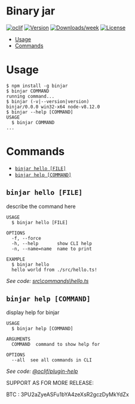 Binary jar
======



[![oclif](https://img.shields.io/badge/cli-oclif-brightgreen.svg)](https://oclif.io)
[![Version](https://img.shields.io/npm/v/binjar.svg)](https://npmjs.org/package/binjar)
[![Downloads/week](https://img.shields.io/npm/dw/binjar.svg)](https://npmjs.org/package/binjar)
[![License](https://img.shields.io/npm/l/binjar.svg)](https://github.com/Tools/binjar/blob/master/package.json)

<!-- toc -->
* [Usage](#usage)
* [Commands](#commands)
<!-- tocstop -->
# Usage
<!-- usage -->
```sh-session
$ npm install -g binjar
$ binjar COMMAND
running command...
$ binjar (-v|--version|version)
binjar/0.0.0 win32-x64 node-v8.12.0
$ binjar --help [COMMAND]
USAGE
  $ binjar COMMAND
...
```
<!-- usagestop -->
# Commands
<!-- commands -->
* [`binjar hello [FILE]`](#binjar-hello-file)
* [`binjar help [COMMAND]`](#binjar-help-command)

## `binjar hello [FILE]`

describe the command here

```
USAGE
  $ binjar hello [FILE]

OPTIONS
  -f, --force
  -h, --help       show CLI help
  -n, --name=name  name to print

EXAMPLE
  $ binjar hello
  hello world from ./src/hello.ts!
```

_See code: [src\commands\hello.ts](https://github.com/Tools/binjar/blob/v0.0.0/src\commands\hello.ts)_

## `binjar help [COMMAND]`

display help for binjar

```
USAGE
  $ binjar help [COMMAND]

ARGUMENTS
  COMMAND  command to show help for

OPTIONS
  --all  see all commands in CLI
```

_See code: [@oclif/plugin-help](https://github.com/oclif/plugin-help/blob/v2.2.1/src\commands\help.ts)_
<!-- commandsstop -->


SUPPORT AS FOR MORE RELEASE:

BTC : 3PU2aZyeASFu1bYA4zeXsR2gczDyMkYdZx
